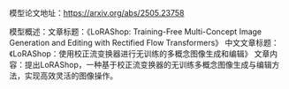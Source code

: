模型论文地址：https://arxiv.org/abs/2505.23758

模型概述：文章标题：《LoRAShop: Training-Free Multi-Concept Image Generation and Editing with Rectified Flow Transformers》
中文文章标题：《LoRAShop：使用校正流变换器进行无训练的多概念图像生成和编辑》
文章内容：提出LoRAShop，一种基于校正流变换器的无训练多概念图像生成与编辑方法，实现高效灵活的图像操作。
